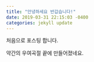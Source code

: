 ```yaml
---
title: "안녕하세요 반갑습니다!"
date: 2019-03-31 22:15:03 -0400
categories: jekyll update
---
```


처음으로 포스팅 합니다.

약간의 우여곡절 끝에 만들어졌네요.
